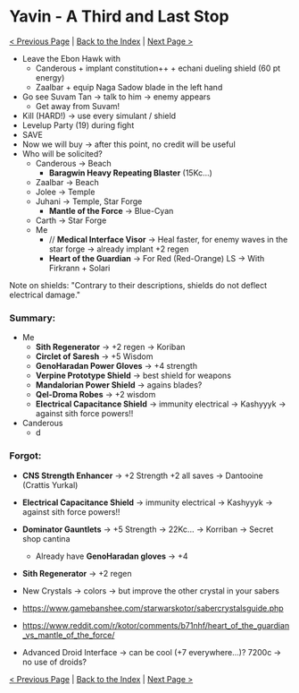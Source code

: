# Yavin - A Third and Last Stop

[< Previous Page](088_Tatooine.md)
| [Back to the Index](./000_Index.md)
| [Next Page >](./090_UnknownWorld.md)

- Leave the Ebon Hawk with 
  - Canderous + implant constitution++ + echani dueling shield (60 pt energy)
  - Zaalbar + equip Naga Sadow blade in the left hand
- Go see Suvam Tan -> talk to him -> enemy appears
    - Get away from Suvam!
- Kill (HARD!) -> use every simulant / shield
- Levelup Party (19) during fight
- SAVE
- Now we will buy -> after this point, no credit will be useful
- Who will be solicited?
  - Canderous -> Beach 
    - **Baragwin Heavy Repeating Blaster** (15Kc...)
  - Zaalbar -> Beach
  - Jolee -> Temple
  - Juhani -> Temple, Star Forge 
    - **Mantle of the Force** -> Blue-Cyan
  - Carth -> Star Forge
  - Me 
    - // **Medical Interface Visor** -> Heal faster, for enemy waves in the star forge -> already implant +2 regen
    - **Heart of the Guardian** -> For Red (Red-Orange) LS -> With Firkrann + Solari

Note on shields:
"Contrary to their descriptions, shields do not deflect electrical damage."


### Summary:
- Me
  - **Sith Regenerator** -> +2 regen -> Koriban
  - **Circlet of Saresh** -> +5 Wisdom
  - **GenoHaradan Power Gloves** -> +4 strength
  - **Verpine Prototype Shield** -> best shield for weapons
  - **Mandalorian Power Shield** -> agains blades?
  - **Qel-Droma Robes** -> +2 wisdom
  - **Electrical Capacitance Shield** -> immunity electrical -> Kashyyyk -> against sith force powers!!
- Canderous
  - d


### Forgot:
- **CNS Strength Enhancer** -> +2 Strength +2 all saves -> Dantooine (Crattis Yurkal)
- **Electrical Capacitance Shield** -> immunity electrical -> Kashyyyk -> against sith force powers!!
- **Dominator Gauntlets** -> +5 Strength -> 22Kc... -> Korriban -> Secret shop cantina
  - Already have **GenoHaradan gloves** -> +4
- **Sith Regenerator** -> +2 regen


- New Crystals -> colors -> but improve the other crystal in your sabers
- https://www.gamebanshee.com/starwarskotor/sabercrystalsguide.php
- https://www.reddit.com/r/kotor/comments/b71nhf/heart_of_the_guardian_vs_mantle_of_the_force/
- Advanced Droid Interface -> can be cool (+7 everywhere...)? 7200c -> no use of droids?



[< Previous Page](088_Tatooine.md)
| [Back to the Index](./000_Index.md)
| [Next Page >](./090_UnknownWorld.md)

